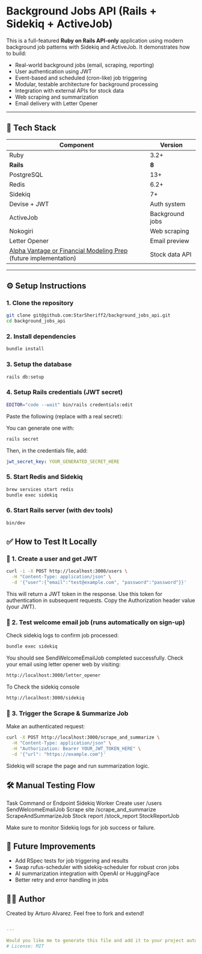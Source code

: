 # Background Jobs API (Rails + Sidekiq + ActiveJob)

This is a full-featured **Ruby on Rails API-only** application using modern background job patterns with Sidekiq and ActiveJob. It demonstrates how to build:

- Real-world background jobs (email, scraping, reporting)
- User authentication using JWT
- Event-based and scheduled (cron-like) job triggering
- Modular, testable architecture for background processing
- Integration with external APIs for stock data
- Web scraping and summarization
- Email delivery with Letter Opener

---

## 🔧 Tech Stack

| Component                                                                                                             | Version      |
|-----------------------------------------------------------------------------------------------------------------------|--------------|
| Ruby                                                                                                                  | 3.2+         |
| **Rails**                                                                                                             | **8**        |
| PostgreSQL                                                                                                            | 13+          |
| Redis                                                                                                                 | 6.2+         |
| Sidekiq                                                                                                               | 7+           |
| Devise + JWT                                                                                                          | Auth system  |
| ActiveJob                                                                                                             | Background jobs |
| Nokogiri                                                                                                              | Web scraping |
| Letter Opener                                                                                                         | Email preview |
| [Alpha Vantage or Financial Modeling Prep](https://financialmodelingprep.com/developer/docs/) (future implementation) | Stock data API |

---

## ⚙️ Setup Instructions

### 1. Clone the repository

```bash
git clone git@github.com:StarSheriff2/background_jobs_api.git
cd background_jobs_api
```

### 2. Install dependencies
```bash
bundle install
```

### 3. Setup the database
```bash
rails db:setup
```

### 4. Setup Rails credentials (JWT secret)
```bash
EDITOR="code --wait" bin/rails credentials:edit
```

Paste the following (replace with a real secret):

You can generate one with:
```bash
rails secret
```

Then, in the credentials file, add:
```yaml
jwt_secret_key: YOUR_GENERATED_SECRET_HERE
```

### 5. Start Redis and Sidekiq
```bash
brew services start redis
bundle exec sidekiq
```

### 6. Start Rails server (with dev tools)
```bash
bin/dev
```

## ✅ How to Test It Locally

### 🔐 1. Create a user and get JWT

```bash
curl -i -X POST http://localhost:3000/users \
  -H "Content-Type: application/json" \
  -d '{"user":{"email":"test@example.com", "password":"password"}}'
```
This will return a JWT token in the response. Use this token for authentication in subsequent requests.
Copy the Authorization header value (your JWT).

### 📨 2. Test welcome email job (runs automatically on sign-up)

Check sidekiq logs to confirm job processed:
```bash
bundle exec sidekiq
```
You should see SendWelcomeEmailJob completed successfully.
Check your email using letter opener web by visiting:
```bash
http://localhost:3000/letter_opener
```

To Check the sidekiq console
```bash
http://localhost:3000/sidekiq
```

### 🧠 3. Trigger the Scrape & Summarize Job

Make an authenticated request:
```bash
curl -X POST http://localhost:3000/scrape_and_summarize \
  -H "Content-Type: application/json" \
  -H "Authorization: Bearer YOUR_JWT_TOKEN_HERE" \
  -d '{"url": "https://example.com"}'
```

Sidekiq will scrape the page and run summarization logic.

## 🛠 Manual Testing Flow

Task	Command or Endpoint	Sidekiq Worker
Create user	/users	SendWelcomeEmailJob
Scrape site	/scrape_and_summarize	ScrapeAndSummarizeJob
Stock report	/stock_report	StockReportJob

Make sure to monitor Sidekiq logs for job success or failure.

## 🧵 Future Improvements

- Add RSpec tests for job triggering and results
- Swap rufus-scheduler with sidekiq-scheduler for robust cron jobs
- AI summarization integration with OpenAI or HuggingFace
- Better retry and error handling in jobs

## 🧑‍💻 Author

Created by Arturo Alvarez. Feel free to fork and extend!

```yaml

---

Would you like me to generate this file and add it to your project automatically, or help you publish this project on GitHub with an MIT license and full structure?
# License: MIT
```